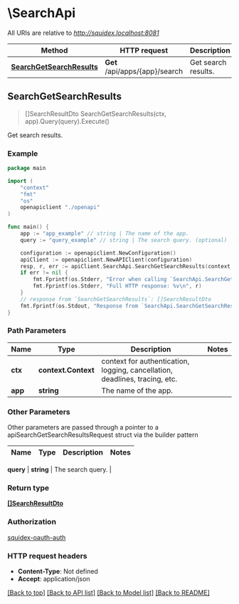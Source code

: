 # \SearchApi

All URIs are relative to *http://squidex.localhost:8081*

Method | HTTP request | Description
------------- | ------------- | -------------
[**SearchGetSearchResults**](SearchApi.md#SearchGetSearchResults) | **Get** /api/apps/{app}/search | Get search results.



## SearchGetSearchResults

> []SearchResultDto SearchGetSearchResults(ctx, app).Query(query).Execute()

Get search results.

### Example

```go
package main

import (
    "context"
    "fmt"
    "os"
    openapiclient "./openapi"
)

func main() {
    app := "app_example" // string | The name of the app.
    query := "query_example" // string | The search query. (optional)

    configuration := openapiclient.NewConfiguration()
    apiClient := openapiclient.NewAPIClient(configuration)
    resp, r, err := apiClient.SearchApi.SearchGetSearchResults(context.Background(), app).Query(query).Execute()
    if err != nil {
        fmt.Fprintf(os.Stderr, "Error when calling `SearchApi.SearchGetSearchResults``: %v\n", err)
        fmt.Fprintf(os.Stderr, "Full HTTP response: %v\n", r)
    }
    // response from `SearchGetSearchResults`: []SearchResultDto
    fmt.Fprintf(os.Stdout, "Response from `SearchApi.SearchGetSearchResults`: %v\n", resp)
}
```

### Path Parameters


Name | Type | Description  | Notes
------------- | ------------- | ------------- | -------------
**ctx** | **context.Context** | context for authentication, logging, cancellation, deadlines, tracing, etc.
**app** | **string** | The name of the app. | 

### Other Parameters

Other parameters are passed through a pointer to a apiSearchGetSearchResultsRequest struct via the builder pattern


Name | Type | Description  | Notes
------------- | ------------- | ------------- | -------------

 **query** | **string** | The search query. | 

### Return type

[**[]SearchResultDto**](SearchResultDto.md)

### Authorization

[squidex-oauth-auth](../README.md#squidex-oauth-auth)

### HTTP request headers

- **Content-Type**: Not defined
- **Accept**: application/json

[[Back to top]](#) [[Back to API list]](../README.md#documentation-for-api-endpoints)
[[Back to Model list]](../README.md#documentation-for-models)
[[Back to README]](../README.md)

